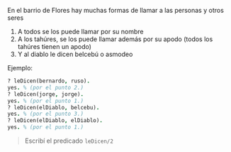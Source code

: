 En el barrio de Flores hay muchas formas de llamar a las personas y otros seres
  
 1. A todos se los puede llamar por su nombre
 2. A los tahúres, se los puede llamar además por su apodo (todos los tahúres tienen un apodo)
 3. Y al diablo le dicen belcebú o asmodeo

Ejemplo: 

```prolog
? leDicen(bernardo, ruso).
yes. % (por el punto 2.)
? leDicen(jorge, jorge).
yes. % (por el punto 1.)
? leDicen(elDiablo, belcebu).
yes. % (por el punto 3.)
? leDicen(elDiablo, elDiablo).
yes. % (por el punto 1.)
```

> Escribí el predicado `leDicen/2`